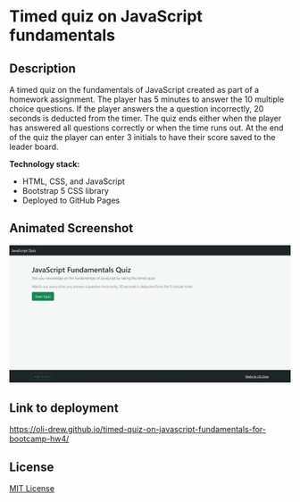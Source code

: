 # Timed quiz on JavaScript fundamentals

## Description

A timed quiz on the fundamentals of JavaScript created as part of a homework assignment. The player has 5 minutes to answer the 10 multiple choice questions. If the player answers the a question incorrectly, 20 seconds is deducted from the timer. The quiz ends either when the player has answered all questions correctly or when the time runs out. At the end of the quiz the player can enter 3 initials to have their score saved to the leader board.

**Technology stack:**

- HTML, CSS, and JavaScript
- Bootstrap 5 CSS library
- Deployed to GitHub Pages

## Animated Screenshot

![Preview of the quiz](./assets/images/javascript-quiz.gif)

## Link to deployment

https://oli-drew.github.io/timed-quiz-on-javascript-fundamentals-for-bootcamp-hw4/

## License

[MIT License](LICENSE)
